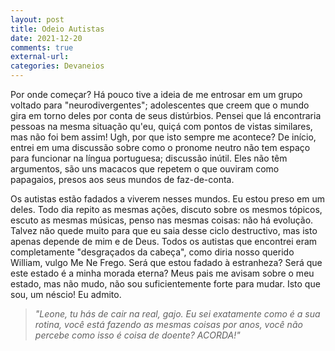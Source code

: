 ```yaml
---
layout: post
title: Odeio Autistas
date: 2021-12-20 
comments: true
external-url:
categories: Devaneios
---
```


Por onde começar? Há pouco tive a ideia de me entrosar em um grupo voltado para "neurodivergentes"; adolescentes que creem que o mundo gira em torno deles por conta de seus distúrbios.
Pensei que lá encontraria pessoas na mesma situação qu'eu, quiçá com pontos de vistas similares, mas não foi bem assim! Ugh, por que isto sempre me acontece? De início, entrei em uma discussão sobre como o pronome neutro não tem espaço para funcionar na língua portuguesa; discussão inútil.
Eles não têm argumentos, são uns macacos que repetem o que ouviram como papagaios, presos aos seus mundos de faz-de-conta.

Os autistas estão fadados a viverem nesses mundos. Eu estou preso em um deles.
Todo dia repito as mesmas ações, discuto sobre os mesmos tópicos, escuto as mesmas músicas, penso nas mesmas coisas: não há evolução.
Talvez não quede muito para que eu saia desse ciclo destructivo, mas isto apenas depende de mim e de Deus.
Todos os autistas que encontrei eram completamente "desgraçados da cabeça", como diria nosso querido William, vulgo Me Ne Frego. 
Será que estou fadado à estranheza? Será que este estado é a minha morada eterna? Meus pais me avisam sobre o meu estado, mas não mudo, não sou suficientemente forte para mudar.
Isto que sou, um néscio! Eu admito.

> *"Leone, tu hás de cair na real, gajo. Eu sei exatamente como é a sua rotina, você está fazendo as mesmas coisas por anos, você não percebe como isso é coisa de doente? ACORDA!"*
